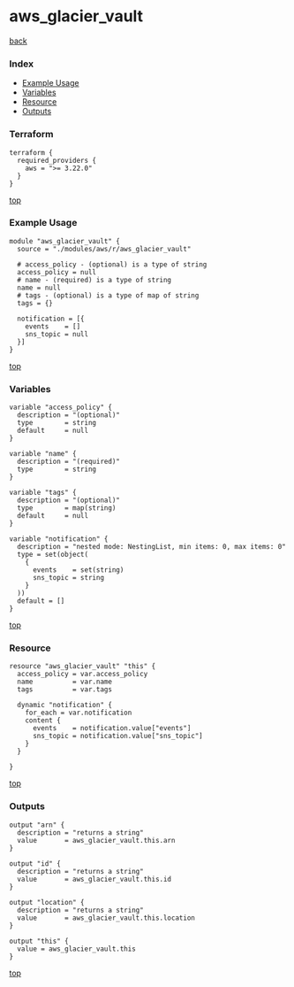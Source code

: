 # aws_glacier_vault

[back](../aws.md)

### Index

- [Example Usage](#example-usage)
- [Variables](#variables)
- [Resource](#resource)
- [Outputs](#outputs)

### Terraform

```hcl
terraform {
  required_providers {
    aws = ">= 3.22.0"
  }
}
```

[top](#index)

### Example Usage

```hcl
module "aws_glacier_vault" {
  source = "./modules/aws/r/aws_glacier_vault"

  # access_policy - (optional) is a type of string
  access_policy = null
  # name - (required) is a type of string
  name = null
  # tags - (optional) is a type of map of string
  tags = {}

  notification = [{
    events    = []
    sns_topic = null
  }]
}
```

[top](#index)

### Variables

```hcl
variable "access_policy" {
  description = "(optional)"
  type        = string
  default     = null
}

variable "name" {
  description = "(required)"
  type        = string
}

variable "tags" {
  description = "(optional)"
  type        = map(string)
  default     = null
}

variable "notification" {
  description = "nested mode: NestingList, min items: 0, max items: 0"
  type = set(object(
    {
      events    = set(string)
      sns_topic = string
    }
  ))
  default = []
}
```

[top](#index)

### Resource

```hcl
resource "aws_glacier_vault" "this" {
  access_policy = var.access_policy
  name          = var.name
  tags          = var.tags

  dynamic "notification" {
    for_each = var.notification
    content {
      events    = notification.value["events"]
      sns_topic = notification.value["sns_topic"]
    }
  }

}
```

[top](#index)

### Outputs

```hcl
output "arn" {
  description = "returns a string"
  value       = aws_glacier_vault.this.arn
}

output "id" {
  description = "returns a string"
  value       = aws_glacier_vault.this.id
}

output "location" {
  description = "returns a string"
  value       = aws_glacier_vault.this.location
}

output "this" {
  value = aws_glacier_vault.this
}
```

[top](#index)